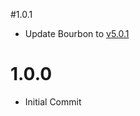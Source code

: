 #1.0.1
- Update Bourbon to [v5.0.1](https://github.com/thoughtbot/bourbon/releases/tag/v5.0.1)

# 1.0.0

- Initial Commit
